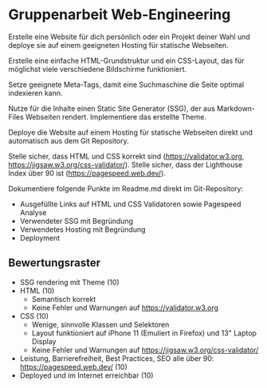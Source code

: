 # Gruppenarbeit Web-Engineering

Erstelle eine Website für dich persönlich oder ein Projekt deiner Wahl und deploye sie auf einem geeigneten Hosting für
statische Webseiten.

Erstelle eine einfache HTML-Grundstruktur und ein CSS-Layout, das für möglichst viele verschiedene Bildschirme
funktioniert.

Setze geeignete Meta-Tags, damit eine Suchmaschine die Seite optimal indexieren kann.

Nutze für die Inhalte einen Static Site Generator (SSG), der aus Markdown-Files Webseiten rendert. Implementiere das 
erstellte Theme.

Deploye die Website auf einem Hosting für statische Webseiten direkt und automatisch aus dem Git Repository.

Stelle sicher, dass HTML und CSS korrekt sind (https://validator.w3.org, https://jigsaw.w3.org/css-validator/).
Stelle sicher, dass der Lighthouse Index über 90 ist (https://pagespeed.web.dev/).

Dokumentiere folgende Punkte im Readme.md direkt im Git-Repository:

- Ausgefüllte Links auf HTML und CSS Validatoren sowie Pagespeed Analyse
- Verwendeter SSG mit Begründung
- Verwendetes Hosting mit Begründung
- Deployment

## Bewertungsraster

- SSG rendering mit Theme (10)
- HTML (10)
  - Semantisch korrekt
  - Keine Fehler und Warnungen auf https://validator.w3.org
- CSS (10)
  - Wenige, sinnvolle Klassen und Selektoren
  - Layout funktioniert auf iPhone 11 (Emuliert in Firefox) und 13" Laptop Display
  - Keine Fehler und Warnungen auf https://jigsaw.w3.org/css-validator/
- Leistung, Barrierefreiheit, Best Practices, SEO alle über 90: https://pagespeed.web.dev/ (10)
- Deployed und im Internet erreichbar (10)